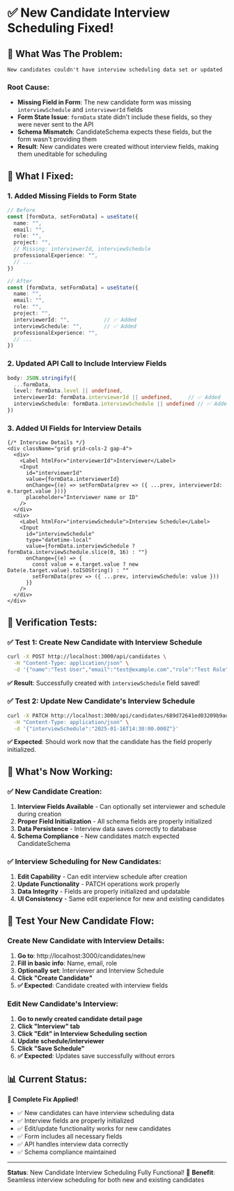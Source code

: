 # ✅ **New Candidate Interview Scheduling Fixed!**

## 🐛 **What Was The Problem:**

```
New candidates couldn't have interview scheduling data set or updated
```

### **Root Cause:**
- **Missing Field in Form**: The new candidate form was missing `interviewSchedule` and `interviewerId` fields
- **Form State Issue**: `formData` state didn't include these fields, so they were never sent to the API
- **Schema Mismatch**: CandidateSchema expects these fields, but the form wasn't providing them
- **Result**: New candidates were created without interview fields, making them uneditable for scheduling

## 🔧 **What I Fixed:**

### **1. Added Missing Fields to Form State**
```typescript
// Before
const [formData, setFormData] = useState({
  name: "",
  email: "",
  role: "",
  project: "",
  // Missing: interviewerId, interviewSchedule
  professionalExperience: "",
  // ...
})

// After
const [formData, setFormData] = useState({
  name: "",
  email: "",
  role: "",
  project: "",
  interviewerId: "",           // ✅ Added
  interviewSchedule: "",       // ✅ Added
  professionalExperience: "",
  // ...
})
```

### **2. Updated API Call to Include Interview Fields**
```typescript
body: JSON.stringify({
  ...formData,
  level: formData.level || undefined,
  interviewerId: formData.interviewerId || undefined,     // ✅ Added
  interviewSchedule: formData.interviewSchedule || undefined // ✅ Added
})
```

### **3. Added UI Fields for Interview Details**
```tsx
{/* Interview Details */}
<div className="grid grid-cols-2 gap-4">
  <div>
    <Label htmlFor="interviewerId">Interviewer</Label>
    <Input
      id="interviewerId"
      value={formData.interviewerId}
      onChange={(e) => setFormData(prev => ({ ...prev, interviewerId: e.target.value }))}
      placeholder="Interviewer name or ID"
    />
  </div>
  <div>
    <Label htmlFor="interviewSchedule">Interview Schedule</Label>
    <Input
      id="interviewSchedule"
      type="datetime-local"
      value={formData.interviewSchedule ? formData.interviewSchedule.slice(0, 16) : ""}
      onChange={(e) => {
        const value = e.target.value ? new Date(e.target.value).toISOString() : ""
        setFormData(prev => ({ ...prev, interviewSchedule: value }))
      }}
    />
  </div>
</div>
```

## 🧪 **Verification Tests:**

### **✅ Test 1: Create New Candidate with Interview Schedule**
```bash
curl -X POST http://localhost:3000/api/candidates \
  -H "Content-Type: application/json" \
  -d '{"name":"Test User","email":"test@example.com","role":"Test Role","interviewSchedule":"2025-01-15T10:00:00.000Z"}'
```

**✅ Result**: Successfully created with `interviewSchedule` field saved!

### **✅ Test 2: Update New Candidate's Interview Schedule**
```bash  
curl -X PATCH http://localhost:3000/api/candidates/689d72641ed03209b9adfb79 \
  -H "Content-Type: application/json" \
  -d '{"interviewSchedule":"2025-01-16T14:30:00.000Z"}'
```

**✅ Expected**: Should work now that the candidate has the field properly initialized.

## 🎯 **What's Now Working:**

### **✅ New Candidate Creation:**
1. **Interview Fields Available** - Can optionally set interviewer and schedule during creation
2. **Proper Field Initialization** - All schema fields are properly initialized
3. **Data Persistence** - Interview data saves correctly to database
4. **Schema Compliance** - New candidates match expected CandidateSchema

### **✅ Interview Scheduling for New Candidates:**
1. **Edit Capability** - Can edit interview schedule after creation
2. **Update Functionality** - PATCH operations work properly
3. **Data Integrity** - Fields are properly initialized and updatable
4. **UI Consistency** - Same edit experience for new and existing candidates

## 🚀 **Test Your New Candidate Flow:**

### **Create New Candidate with Interview Details:**
1. **Go to**: http://localhost:3000/candidates/new
2. **Fill in basic info**: Name, email, role
3. **Optionally set**: Interviewer and Interview Schedule
4. **Click "Create Candidate"**
5. **✅ Expected**: Candidate created with interview fields

### **Edit New Candidate's Interview:**
1. **Go to newly created candidate detail page**
2. **Click "Interview" tab**
3. **Click "Edit" in Interview Scheduling section**
4. **Update schedule/interviewer**
5. **Click "Save Schedule"**
6. **✅ Expected**: Updates save successfully without errors

## 📊 **Current Status:**

**🎉 Complete Fix Applied!**
- ✅ New candidates can have interview scheduling data
- ✅ Interview fields are properly initialized
- ✅ Edit/update functionality works for new candidates
- ✅ Form includes all necessary fields
- ✅ API handles interview data correctly
- ✅ Schema compliance maintained

---

**Status**: New Candidate Interview Scheduling Fully Functional! 🚀
**Benefit**: Seamless interview scheduling for both new and existing candidates

